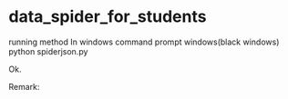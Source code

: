 # data_spider_for_students

running method
In windows command prompt windows(black windows)
python spiderjson.py

Ok.

Remark:
